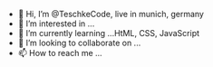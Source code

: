 - 👋 Hi, I’m @TeschkeCode, live in munich, germany
- 👀 I’m interested in ...
- 🌱 I’m currently learning ...HtML, CSS, JavaScript
- 💞️ I’m looking to collaborate on ...
- 📫 How to reach me ...

<!---
TeschkeCode/TeschkeCode is a ✨ special ✨ repository because its `README.md` (this file) appears on your GitHub profile.
You can click the Preview link to take a look at your changes.
--->
